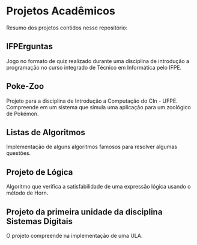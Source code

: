 # Projetos Acadêmicos

Resumo dos projetos contidos nesse repositório: 

## IFPErguntas

Jogo no formato de quiz realizado durante uma disciplina de introdução a programação no curso integrado de Técnico em Informática pelo IFPE. 

## Poke-Zoo

Projeto para a disciplina de Introdução a Computação do CIn - UFPE. Compreende em um sistema que simula uma aplicação para um zoológico de Pokémon. 

## Listas de Algoritmos

Implementação de alguns algoritmos famosos para resolver algumas questões. 

## Projeto de Lógica

Algoritmo que verifica a satisfabilidade de uma expressão lógica usando o método de Horn. 

## Projeto da primeira unidade da disciplina Sistemas Digitais

O projeto compreende na implementação de uma ULA. 


